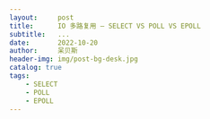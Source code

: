 ```yaml
---
layout:     post
title:      IO 多路复用 – SELECT VS POLL VS EPOLL
subtitle:   ...
date:       2022-10-20
author:     呆贝斯
header-img: img/post-bg-desk.jpg
catalog: true
tags:
    - SELECT
    - POLL
    - EPOLL
---
```

